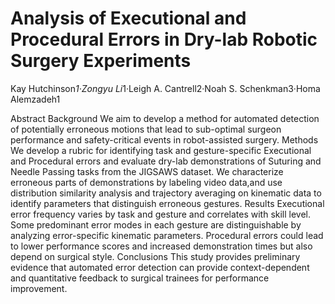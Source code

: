 # Analysis of Executional and Procedural Errors in Dry-lab Robotic Surgery Experiments

Kay Hutchinson*1·Zongyu Li*1·Leigh A. Cantrell2·Noah S. Schenkman3·Homa Alemzadeh1

Abstract
Background We aim to develop a method for automated detection of potentially erroneous motions that lead to sub-optimal surgeon performance and safety-critical events in robot-assisted surgery.
Methods We develop a rubric for identifying task and gesture-specific Executional and Procedural errors and evaluate dry-lab demonstrations of Suturing and Needle Passing tasks from the JIGSAWS dataset. We characterize erroneous parts of demonstrations by labeling video data,and use distribution similarity analysis and trajectory averaging on kinematic data to identify parameters that distinguish erroneous gestures.
Results Executional error frequency varies by task and gesture and correlates with skill level. Some predominant error modes in each gesture are distinguishable by analyzing error-specific kinematic parameters. Procedural errors could lead to lower performance scores and increased demonstration times but also depend on surgical style. 
Conclusions This study provides preliminary evidence that automated error detection can provide context-dependent and quantitative feedback to surgical trainees for performance improvement.
